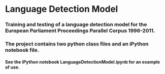 # Language Detection Model
### Training and testing of a language detection model for the European Parliament Proceedings Parallel Corpus 1996-2011.
### The project contains two python class files and an iPython notebook file.

#### See the iPython notebook LanguageDetectionModel.ipynb for an example of use.